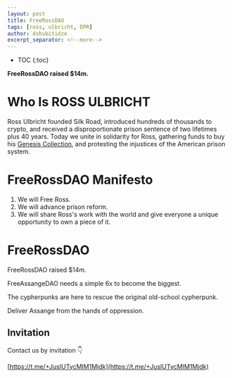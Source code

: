 ```yaml
---
layout: post
title: FreeRossDAO
tags: [ross, ulbricht, DPR]
author: dshubitidze
excerpt_separator: <!--more-->
---
```


* TOC
{:toc}

**FreeRossDAO raised $14m.**



# Who Is ROSS ULBRICHT <!--more-->

Ross Ulbricht founded Silk Road, introduced
hundreds of thousands to crypto, and received a
disproportionate prison sentence of two lifetimes
plus 40 years. Today we unite in solidarity for
Ross, gathering funds to buy his [Genesis
Collection](https://superrare.com/artwork-v2/ross-ulbricht-genesis-collection-30841), and protesting the injustices of the
American prison system.




# FreeRossDAO Manifesto <!--more-->

   1. We will Free Ross.
   2. We will advance prison reform.
   3. We will share Ross's work with the world and give everyone a unique opportunity to own a piece of it.
        


        
# FreeRossDAO <!--more-->
FreeRossDAO raised $14m.

FreeAssangeDAO needs a simple 6x to become the biggest.

The cypherpunks are here to rescue the original old-school cypherpunk.

Deliver Assange from the hands of oppression. 


## Invitation <!--more-->
Contact us by invitation 👇

[https://t.me/+JusIUTycMIM1Mjdk](https://t.me/+JusIUTycMIM1Mjdk)
